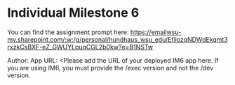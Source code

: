 # Individual Milestone 6
You can find the assignment prompt here:
https://emailwsu-my.sharepoint.com/:w:/g/personal/hundhaus_wsu_edu/EfliozqNDWdEkqmt3rxzkCsBXF-eZ_GWUYLpuqCGL2b0kw?e=B1NSTw

Author: <Please add your full name here>
App URL: <Please add the URL of your deployed IM6 app here. If you are using IM6, you must provide the /exec version and not the /dev version.